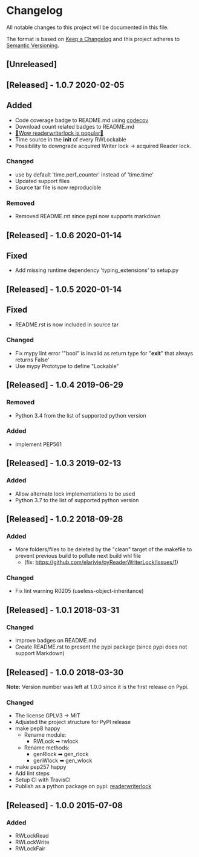 # Changelog
All notable changes to this project will be documented in this file.

The format is based on [Keep a Changelog](http://keepachangelog.com/en/1.0.0/)
and this project adheres to [Semantic Versioning](http://semver.org/spec/v2.0.0.html).

## [Unreleased]

## [Released] - 1.0.7 2020-02-05


## Added

- Code coverage badge to README.md using [codecov](https://codecov.io)
- Download count related badges to README.md
 - [🎉Wow readerwriterlock is popular🥳](https://blog.pepy.tech/python/packages/stats/2019/12/14/most-popular-python-packages-in-november-2019.html)
- Time source in the __init__ of every RWLockable
- Possibility to downgrade acquired Writer lock -> acquired Reader lock.

### Changed

- use by default 'time.perf_counter' instead of 'time.time'
- Updated support files
- Source tar file is now reproducible

### Removed

- Removed README.rst since pypi now supports markdown

## [Released] - 1.0.6 2020-01-14

## Fixed
- Add missing runtime dependency 'typing_extensions' to setup.py

## [Released] - 1.0.5 2020-01-14

## Fixed
- README.rst is now included in source tar

### Changed
- Fix mypy lint error '"bool" is invalid as return type for "__exit__" that always returns False'
- Use mypy Prototype to define "Lockable"

## [Released] - 1.0.4 2019-06-29


### Removed
- Python 3.4 from the list of supported python version

### Added
- Implement PEP561

## [Released] - 1.0.3 2019-02-13

### Added
- Allow alternate lock implementations to be used
- Python 3.7 to the list of supported python version

## [Released] - 1.0.2 2018-09-28

### Added
- More folders/files to be deleted by the "clean" target of the makefile to prevent previous build to pollute next build whl file
  - (fix: https://github.com/elarivie/pyReaderWriterLock/issues/1)

### Changed
- Fix lint warning R0205 (useless-object-inheritance)

## [Released] - 1.0.1 2018-03-31

### Changed
- Improve badges on README.md
- Create README.rst to present the pypi package (since pypi does not support Markdown)

## [Released] - 1.0.0 2018-03-30
**Note:** Version number was left at 1.0.0 since it is the first release on Pypi.

### Changed
- The license GPLV3 -> MIT
- Adjusted the project structure for PyPI release
- make pep8 happy
  - Rename module:
    - RWLock ➡ rwlock
  - Rename methods:
    - genRlock ➡ gen_rlock
    - genWlock ➡ gen_wlock
- make pep257 happy
- Add lint steps
- Setup CI with TravisCI
- Publish as a python package on pypi: [readerwriterlock](https://pypi.python.org/pypi/readerwriterlock)

## [Released] - 1.0.0 2015-07-08

### Added
- RWLockRead
- RWLockWrite
- RWLockFair
